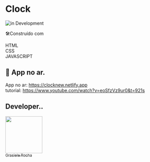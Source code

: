 # Clock

![in Development](https://img.shields.io/badge/Animation%20-%20clock-yellow) 


🛠️Construído com

HTML <br>
CSS <br>
JAVASCRIPT

## 🚀 App no ar.

App no ar: https://clocknew.netlify.app <br>
tutorial: https://www.youtube.com/watch?v=eoSfzVz9ur0&t=921s


## Developer..

[<img src="https://avatars.githubusercontent.com/u/104076058?v=4" width=115><br><sub>Grasiele Rocha</sub>](https://github.com/GrasieleRocha) 
